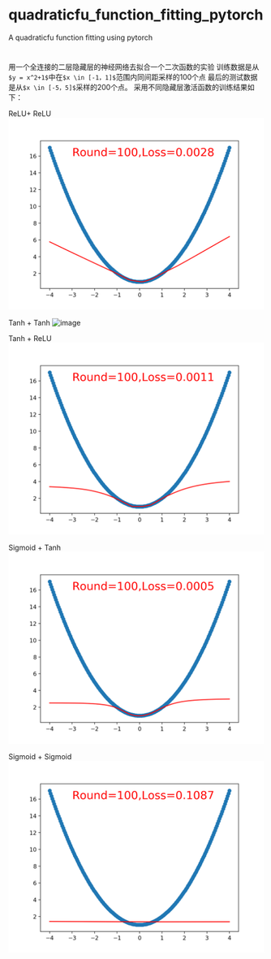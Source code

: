 # quadraticfu_function_fitting_pytorch
A quadraticfu function fitting using pytorch



#
用一个全连接的二层隐藏层的神经网络去拟合一个二次函数的实验
训练数据是从`$y = x^2+1$`中在`$x \in [-1，1]$`范围内同间距采样的100个点
最后的测试数据是从`$x \in [-5，5]$`采样的200个点。
采用不同隐藏层激活函数的训练结果如下：

ReLU+ ReLU
![image](https://github.com/YaoXinatTHU/quadraticfu_function_fitting_pytorch/blob/master/images_folder/relu.png)

Tanh + Tanh
![image](https://github.com/YaoXinatTHU/quadraticfu_function_fitting_pytorch/blob/master/images_folder/tank*2.png)

Tanh + ReLU
![image](https://github.com/YaoXinatTHU/quadraticfu_function_fitting_pytorch/blob/master/images_folder/tanh+relu.png)

Sigmoid + Tanh
![image](https://github.com/YaoXinatTHU/quadraticfu_function_fitting_pytorch/blob/master/images_folder/sigmoid+tanh.png)

Sigmoid + Sigmoid
![image](https://github.com/YaoXinatTHU/quadraticfu_function_fitting_pytorch/blob/master/images_folder/sigmoid*2.png)

